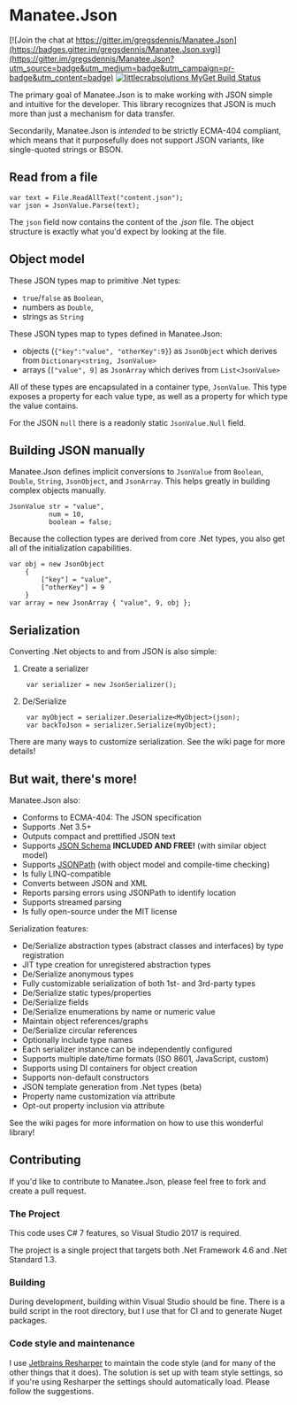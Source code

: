 # Manatee.Json

[![Join the chat at https://gitter.im/gregsdennis/Manatee.Json](https://badges.gitter.im/gregsdennis/Manatee.Json.svg)](https://gitter.im/gregsdennis/Manatee.Json?utm_source=badge&utm_medium=badge&utm_campaign=pr-badge&utm_content=badge) [![littlecrabsolutions MyGet Build Status](https://www.myget.org/BuildSource/Badge/littlecrabsolutions?identifier=7898edc2-8d91-411c-88c9-2023d9d9fd41)](https://www.myget.org/)

The primary goal of Manatee.Json is to make working with JSON simple and intuitive for the developer.  This library recognizes that JSON is much more than just a mechanism for data transfer.

Secondarily, Manatee.Json is *intended* to be strictly ECMA-404 compliant, which means that it purposefully does not support JSON variants, like single-quoted strings or BSON.

## Read from a file

    var text = File.ReadAllText("content.json");
    var json = JsonValue.Parse(text);

The `json` field now contains the content of the *.json* file.  The object structure is exactly what you'd expect by looking at the file.

## Object model

These JSON types map to primitive .Net types:

- `true`/`false` as `Boolean`,
- numbers as `Double`,
- strings as `String`

These JSON types map to types defined in Manatee.Json:

- objects (`{"key":"value", "otherKey":9}`) as `JsonObject` which derives from `Dictionary<string, JsonValue>`
- arrays (`["value", 9]` as `JsonArray` which derives from `List<JsonValue>`

All of these types are encapsulated in a container type, `JsonValue`.  This type exposes a property for each value type, as well as a property for which type the value contains.

For the JSON `null` there is a readonly static `JsonValue.Null` field.

## Building JSON manually

Manatee.Json defines implicit conversions to `JsonValue` from `Boolean`, `Double`, `String`, `JsonObject`, and `JsonArray`.  This helps greatly in building complex objects manually.

    JsonValue str = "value",
              num = 10,
              boolean = false;

Because the collection types are derived from core .Net types, you also get all of the initialization capabilities.

    var obj = new JsonObject
        {
            ["key"] = "value",
            ["otherKey"] = 9
        }
    var array = new JsonArray { "value", 9, obj };

## Serialization

Converting .Net objects to and from JSON is also simple:

1. Create a serializer

        var serializer = new JsonSerializer();

2. De/Serialize

        var myObject = serializer.Deserialize<MyObject>(json);
        var backToJson = serializer.Serialize(myObject);

There are many ways to customize serialization.  See the wiki page for more details!

## But wait, there's more!

Manatee.Json also:

- Conforms to ECMA-404: The JSON specification
- Supports .Net 3.5+
- Outputs compact and prettified JSON text
- Supports [JSON Schema](http://json-schema.org/) **INCLUDED AND FREE!** (with similar object model)
- Supports [JSONPath](http://goessner.net/articles/JsonPath/) (with object model and compile-time checking)
- Is fully LINQ-compatible
- Converts between JSON and XML
- Reports parsing errors using JSONPath to identify location
- Supports streamed parsing
- Is fully open-source under the MIT license

Serialization features:

- De/Serialize abstraction types (abstract classes and interfaces) by type registration
- JIT type creation for unregistered abstraction types
- De/Serialize anonymous types
- Fully customizable serialization of both 1st- and 3rd-party types
- De/Serialize static types/properties
- De/Serialize fields
- De/Serialize enumerations by name or numeric value
- Maintain object references/graphs
- De/Serialize circular references
- Optionally include type names
- Each serializer instance can be independently configured
- Supports multiple date/time formats (ISO 8601, JavaScript, custom)
- Supports using DI containers for object creation
- Supports non-default constructors
- JSON template generation from .Net types (beta)
- Property name customization via attribute
- Opt-out property inclusion via attribute

See the wiki pages for more information on how to use this wonderful library!

## Contributing

If you'd like to contribute to Manatee.Json, please feel free to fork and create a pull request.

### The Project

This code uses C# 7 features, so Visual Studio 2017 is required.

The project is a single project that targets both .Net Framework 4.6 and .Net Standard 1.3.

### Building

During development, building within Visual Studio should be fine.  There is a build script in the root directory, but I use that for CI and to generate Nuget packages.

### Code style and maintenance

I use [Jetbrains Resharper](https://www.jetbrains.com/resharper/) to maintain the code style (and for many of the other things that it does).  The solution is set up with team style settings, so if you're using Resharper the settings should automatically load.  Please follow the suggestions.
